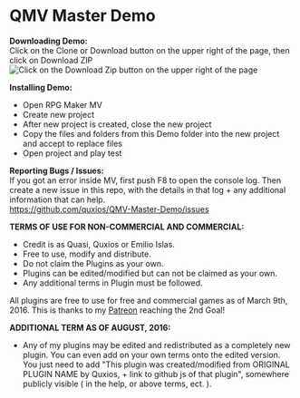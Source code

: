QMV Master Demo
===============
**Downloading Demo:**<br>
Click on the Clone or Download button on the upper right of the page, then click on Download ZIP<br>
![Click on the Download Zip button on the upper right of the page](https://cloud.githubusercontent.com/assets/9346563/13860612/87321562-ec46-11e5-88f0-c0da7027c441.png)

**Installing Demo:**
 * Open RPG Maker MV
 * Create new project
 * After new project is created, close the new project
 * Copy the files and folders from this Demo folder into the new project and accept to replace files
 * Open project and play test

**Reporting Bugs / Issues:**<br>
If you got an error inside MV, first push F8 to open the console log.
Then create a new issue in this repo, with the details in that log + any additional information that can help.<br>
https://github.com/quxios/QMV-Master-Demo/issues

**TERMS OF USE FOR NON-COMMERCIAL AND COMMERCIAL:**
 * Credit is as Quasi, Quxios or Emilio Islas.
 * Free to use, modify and distribute.
 * Do not claim the Plugins as your own.
 * Plugins can be edited/modified but can not be claimed as your own.
 * Any additional terms in Plugin must be followed.

All plugins are free to use for free and commercial games as of March 9th, 2016. This is thanks to my <a href="https://www.patreon.com/quxios">Patreon</a> reaching the 2nd Goal!

**ADDITIONAL TERM AS OF AUGUST, 2016:**
 * Any of my plugins may be edited and redistributed as a completely new plugin. You can even add on your own terms onto the edited version. You just need to add "This plugin was created/modified from ORIGINAL PLUGIN NAME by Quxios, + link to github js of that plugin", somewhere publicly visible ( in the help, or above terms, ect. ).
